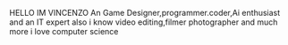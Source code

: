 HELLO IM VINCENZO
An Game Designer,programmer.coder,Ai enthusiast and an IT expert
also i know video editing,filmer photographer
and much more i love computer science
